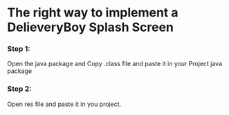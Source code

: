 
# The right way to implement a DelieveryBoy Splash Screen
### Step 1:
Open the java  package and Copy .class file and paste it in your Project java package

### Step 2: 
Open res file and paste it in you project.

